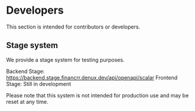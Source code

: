 # Developers

This section is intended for contributors or developers.

## Stage system

We provide a stage system for testing purposes.

Backend Stage: https://backend.stage.financrr.denux.dev/api/openapi/scalar
Frontend Stage: Still in development

Please note that this system is not intended for production use and may be reset at any time.

